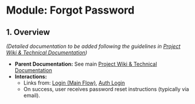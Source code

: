 # Module: Forgot Password

## 1. Overview
*(Detailed documentation to be added following the guidelines in [Project Wiki & Technical Documentation](../../README.md#documentation-guidelines))*

- **Parent Documentation:** See main [Project Wiki & Technical Documentation](../../README.md)
- **Interactions:**
  - Links from: [Login (Main Flow)](../login.md), [Auth Login](./login.md)
  - On success, user receives password reset instructions (typically via email). 